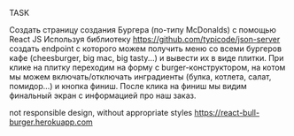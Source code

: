 ﻿TASK

Создать страницу создания Бургера (по-типу McDonalds) с помощью React JS
Используя библиотеку https://github.com/typicode/json-server создать endpoint с
которого можем получить меню со всеми бургеров кафе (cheesburger, big mac, big
tasty...) и вывести их в виде плитки.
При клике на плитку переходим на форму с burger-конструктором, на котом мы
можем включать/отключать инградиенты (булка, котлета, салат, помидор...) и кнопка
финиш.
После клика на финиш мы видим финальный экран с информацией про наш
заказ.

not responsible design, without appropriate styles https://react-bull-burger.herokuapp.com
